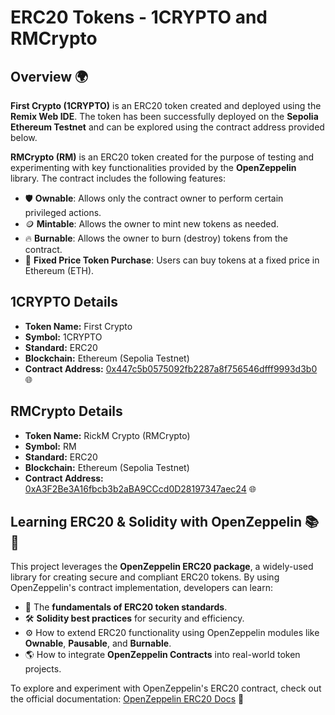 # ERC20 Tokens - 1CRYPTO and RMCrypto

## Overview 🌍
**First Crypto (1CRYPTO)** is an ERC20 token created and deployed using the **Remix Web IDE**. The token has been successfully deployed on the **Sepolia Ethereum Testnet** and can be explored using the contract address provided below.

**RMCrypto (RM)** is an ERC20 token created for the purpose of testing and experimenting with key functionalities provided by the **OpenZeppelin** library. The contract includes the following features:

- 🛡️ **Ownable**: Allows only the contract owner to perform certain privileged actions.
- 🪙 **Mintable**: Allows the owner to mint new tokens as needed.
- 🔥 **Burnable**: Allows the owner to burn (destroy) tokens from the contract.
- 💸 **Fixed Price Token Purchase**: Users can buy tokens at a fixed price in Ethereum (ETH).

## 1CRYPTO Details 
- **Token Name:** First Crypto
- **Symbol:** 1CRYPTO
- **Standard:** ERC20
- **Blockchain:** Ethereum (Sepolia Testnet)
- **Contract Address:** <a href="https://sepolia.etherscan.io/token/0x447c5b0575092fb2287a8f756546dfff9993d3b0" target="_blank">0x447c5b0575092fb2287a8f756546dfff9993d3b0</a> 🌐

## RMCrypto Details 
- **Token Name:** RickM Crypto (RMCrypto)
- **Symbol:** RM
- **Standard:** ERC20
- **Blockchain:** Ethereum (Sepolia Testnet)
- **Contract Address:** <a href="https://sepolia.etherscan.io/token/0xA3F2Be3A16fbcb3b2aBA9CCcd0D28197347aec24" target="_blank">0xA3F2Be3A16fbcb3b2aBA9CCcd0D28197347aec24</a> 🌐

## Learning ERC20 & Solidity with OpenZeppelin 📚🔐
This project leverages the **OpenZeppelin ERC20 package**, a widely-used library for creating secure and compliant ERC20 tokens. By using OpenZeppelin's contract implementation, developers can learn:
- 📜 The **fundamentals of ERC20 token standards**.
- 🛠️ **Solidity best practices** for security and efficiency.
- ⚙️ How to extend ERC20 functionality using OpenZeppelin modules like **Ownable**, **Pausable**, and **Burnable**.
- 🌎 How to integrate **OpenZeppelin Contracts** into real-world token projects.

To explore and experiment with OpenZeppelin's ERC20 contract, check out the official documentation:
[OpenZeppelin ERC20 Docs](https://docs.openzeppelin.com/contracts/4.x/erc20) 📖
